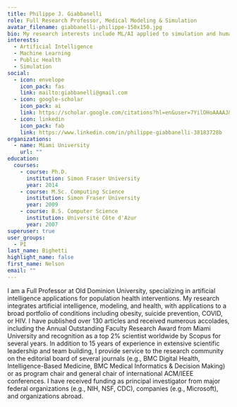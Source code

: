 ```yaml
---
title: Philippe J. Giabbanelli
role: Full Research Professor, Medical Modeling & Simulation
avatar_filename: giabbanelli-philippe-150x150.jpg
bio: My research interests include ML/AI applied to simulation and human health.
interests:
  - Artificial Intelligence
  - Machine Learning
  - Public Health
  - Simulation
social:
  - icon: envelope
    icon_pack: fas
    link: mailto:giabbanelli@gmail.com
  - icon: google-scholar
    icon_pack: ai
    link: https://scholar.google.com/citations?hl=en&user=7YilOHoAAAAJ&view_op=list_works&sortby=pubdate
  - icon: linkedin
    icon_pack: fab
    link: https://www.linkedin.com/in/philippe-giabbanelli-38183728b
organizations:
  - name: Miami University
    url: ""
education:
  courses:
    - course: Ph.D.
      institution: Simon Fraser University
      year: 2014
    - course: M.Sc. Computing Science
      institution: Simon Fraser University
      year: 2009
    - course: B.S. Computer Science
      institution: Université Côte d'Azur
      year: 2007
superuser: true
user_groups:
  - PI
last_name: Bighetti
highlight_name: false
first_name: Nelson
email: ""
---
```

I am a Full Professor at Old Dominion University, specializing in artificial intelligence applications for population health interventions. My research integrates artificial intelligence, modeling, and health, with applications to a broad portfolio of conditions including obesity, suicide prevention, COVID, or HIV. I have published over 130 articles and received numerous accolades, including the Annual Outstanding Faculty Research Award from Miami University and recognition as a top 2% scientist worldwide by Scopus for several years. In addition to 15 years of experience in extensive scientific leadership and team building, I provide service to the research community on the editorial board of several journals (e.g., BMC Digital Health, Intelligence-Based Medicine, BMC Medical Informatics & Decision Making) or as program chair and general chair of international ACM/IEEE conferences. I have received funding as principal investigator from major federal organizations (e.g., NIH, NSF, CDC), companies (e.g., Microsoft), and organizations abroad.